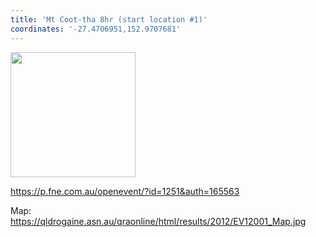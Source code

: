 ```yaml
---
title: 'Mt Coot-tha 8hr (start location #1)'
coordinates: '-27.4706951,152.9707681'
---
```

<img src="https://doc-0g-08-mymaps.googleusercontent.com/untrusted/hostedimage/o2fbn585vcrt3ao71o6a0j9c34/iemdt1s47gujrr44psdaurrt2c/1688363100000/3_qa3g-a-HBcK3YBy6L69UtbaCxl2qxF/*/6ACtvi-F2OYxgJfzu6ZFl2BpQyGA9oV1DqvZpdvFiwd4tBxcnqzv6wMEyK3yVvWxzq1XEDm1oQ-G8bR797bp-xkqTraUBMyW3zGjGg2ITE1vE_Brj_psxtIG5r0-9txTj5AnKXAh0fsIiaaWi8vs1Xu7XOM5KQpOoLfGNZQ0wEfVwFPkAmfwD0q_yuq1lBdqBAuA2RSc?session=0&fife" height="200" width="auto" />

https://p.fne.com.au/openevent/?id=1251&auth=165563

Map: https://qldrogaine.asn.au/qraonline/html/results/2012/EV12001_Map.jpg
